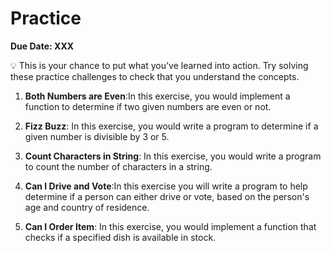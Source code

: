 # Practice

**Due Date: XXX**

<aside>

💡 This is your chance to put what you’ve learned into action. Try solving these practice challenges to check that you understand the concepts.

</aside>

1. **Both Numbers are Even**:In this exercise, you would implement a function to determine if two given numbers are even or not.

1. **Fizz Buzz**: In this exercise, you would write a program to determine if a given number is divisible by 3 or 5.

1. **Count Characters in String**: In this exercise, you would write a program to count the number of characters in a string.

1. **Can I Drive and Vote**:In this exercise you will write a program to help determine if a person can either drive or vote, based on the person's age and country of residence.

1. **Can I Order Item**: In this exercise, you would implement a function that checks if a specified dish is available in stock.


<!-- TODO: add replit links to above descriptions -->